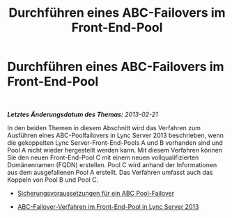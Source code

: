 ﻿---
title: Durchführen eines ABC-Failovers im Front-End-Pool
TOCTitle: Durchführen eines ABC-Failovers im Front-End-Pool
ms:assetid: 81ecd26d-49e3-4c72-a66e-02748efb513b
ms:mtpsurl: https://technet.microsoft.com/de-de/library/JJ945637(v=OCS.15)
ms:contentKeyID: 52056391
ms.date: 05/19/2016
mtps_version: v=OCS.15
ms.translationtype: HT
---

# Durchführen eines ABC-Failovers im Front-End-Pool

 

_**Letztes Änderungsdatum des Themas:** 2013-02-21_

In den beiden Themen in diesem Abschnitt wird das Verfahren zum Ausführen eines ABC-Poolfailovers in Lync Server 2013 beschrieben, wenn die gekoppelten Lync Server-Front-End-Pools A und B vorhanden sind und Pool A nicht wieder hergestellt werden kann. Mit diesem Verfahren können Sie den neuen Front-End-Pool C mit einem neuen vollqualifizierten Domänennamen (FQDN) erstellen. Pool C wird anhand der Informationen aus dem ausgefallenen Pool A erstellt. Das Verfahren umfasst auch das Koppeln von Pool B und Pool C.

  - [Sicherungsvoraussetzungen für ein ABC Pool-Failover](lync-server-2013-backup-prerequisites-for-abc-pool-failover.md)

  - [ABC-Failover-Verfahren im Front-End-Pool in Lync Server 2013](lync-server-2013-front-end-pool-abc-failover-procedure.md)

